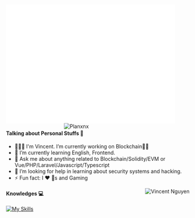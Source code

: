 <div>
  <a href="https://github.com/TunaWho"><img width=465px align="center" src="/metrics/main.svg" alt="Vincent Nguyen"></a>
  <a href="https://github.com/TunaWho"><img width=345px align="right" src='https://raw.githubusercontent.com/TunaWho/github-stats-transparent/main/generated/languages.svg' alt="Planxnx" />
</a>
</div>

#### Talking about Personal Stuffs 🎯
- 🧑🏻‍💻 I'm Vincent. I’m currently working on Blockchain✌🏻
- 🌱 I’m currently learning English, Frontend.
- 💬 Ask me about anything related to Blockchain/Solidity/EVM or Vue/PHP/Laravel/Javascript/Typescript
- 🤔 I’m looking for help in learning about security systems and hacking.
- ⚡ Fun fact: I ❤️ 🐶s and Gaming

<a href="https://github.com/TunaWho"><img align="right" src="https://raw.githubusercontent.com/TunaWho/github-stats-transparent/main/generated/overview.svg" alt="Vincent Nguyen"></a>


#### Knowledges 💻

[![My Skills](https://skillicons.dev/icons?i=js,html,css,wasm)](https://skillicons.dev)